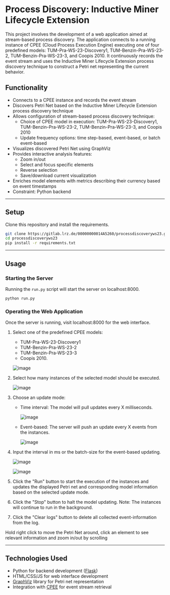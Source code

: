 # Process Discovery: Inductive Miner Lifecycle Extension

This project involves the development of a web application aimed at stream-based process discovery. The application connects to a running instance of CPEE (Cloud Process Execution Engine) executing one of four predefined models: TUM-Pra-WS-23-Discovery1, TUM-Benzin-Pra-WS-23-2, TUM-Benzin-Pra-WS-23-3, and Coopis 2010. It continuously records the event stream and uses the Inductive Miner Lifecycle Extension process discovery technique to construct a Petri net representing the current behavior.

## Functionality

- Connects to a CPEE instance and records the event stream
- Discovers Petri Net based on the Inductive Miner Lifecycle Extension process discovery technique
- Allows configuration of stream-based process discovery technique:
  - Choice of CPEE model in execution: TUM-Pra-WS-23-Discovery1, TUM-Benzin-Pra-WS-23-2, TUM-Benzin-Pra-WS-23-3, and Coopis 2010
  - Update frequency options: time step-based, event-based, or batch event-based
- Visualizes discovered Petri Net using GraphViz
- Provides interactive analysis features:
  - Zoom in/out
  - Select and focus specific elements
  - Reverse selection
  - Save/download current visualization
- Enriches model elements with metrics describing their currency based on event timestamps
- Constraint: Python backend

---

## Setup

Clone this repository and install the requirements.

```bash
git clone https://gitlab.lrz.de/00000000014A5260/processdiscoveryws23.git
cd processdiscoveryws23
pip install -r requirements.txt
```

---

## Usage

### Starting the Server

Running the `run.py` script will start the server on localhost:8000.

```bash
python run.py
```

### Operating the Web Application

Once the server is running, visit localhost:8000 for the web interface.

1. Select one of the predefined CPEE models:
    - TUM-Pra-WS-23-Discovery1
    - TUM-Benzin-Pra-WS-23-2
    - TUM-Benzin-Pra-WS-23-3
    - Coopis 2010.

    ![image](https://i.postimg.cc/kX0vhhKq/instance-amount.png)

2. Select how many instances of the selected model should be executed.

    ![image](https://i.postimg.cc/QdcJLkJ5/process-selection.png)

3. Choose an update mode:
    - Time interval: The model will pull updates every X milliseconds.
    
        ![image](https://i.postimg.cc/jjMGYbRG/update-mode.png)

    - Event-based: The server will push an update every X events from the instances.
    
        ![image](https://i.postimg.cc/0ysgpntH/update-mode-event.png)
   
4. Input the interval in ms or the batch-size for the event-based updating.

     ![image](https://i.postimg.cc/Wpxc4T0V/interval.png)

     ![image](https://i.postimg.cc/t4tKD6wR/batch-size.png)
   
5. Click the "Run" button to start the execution of the instances and updates the displayed Petri net and corresponding model information based on the selected update mode.
6. Click the "Stop" button to halt the model updating. Note: The instances will continue to run in the background.
7. Click the "Clear logs" button to delete all collected event-information from the log.

Hold right click to move the Petri Net around, click an element to see relevant information and zoom in/out by scrolling 

---

## Technologies Used

- Python for backend development ([Flask](https://github.com/pallets/flask))
- HTML/CSS/JS for web interface development
- [GraphViz](https://graphviz.org/) library for Petri net representation
- Integration with [CPEE](https://cpee.org/) for event stream retrieval
